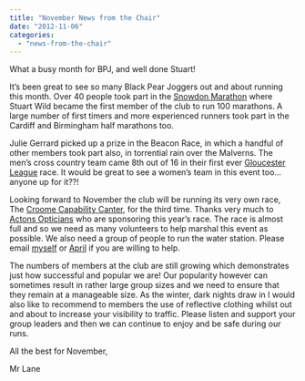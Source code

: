 ```yaml
---
title: "November News from the Chair"
date: "2012-11-06"
categories: 
  - "news-from-the-chair"
---
```


What a busy month for BPJ, and well done Stuart!

It’s been great to see so many Black Pear Joggers out and about running this month. Over 40 people took part in the [Snowdon Marathon](https://bpj.org.uk/black-pears-celebrate-stuart-wilds-entry-to-the-100-marathon-club/ "Black Pears celebrate Stuart Wild’s entry to the 100 Marathon Club") where Stuart Wild became the first member of the club to run 100 marathons. A large number of first timers and more experienced runners took part in the Cardiff and Birmingham half marathons too.

Julie Gerrard picked up a prize in the Beacon Race, in which a handful of other members took part also, in torrential rain over the Malverns. The men’s cross country team came 8th out of 16 in their first ever [Gloucester League](https://bpj.org.uk/nice-start-for-the-black-pear-joggers-at-gloucester-cross-country-league/ "Nice Start for Black Pear Joggers at Gloucester Cross Country League") race. It would be great to see a women’s team in this event too… anyone up for it??!

Looking forward to November the club will be running its very own race, The [Croome Capability Canter](https://bpj.org.uk/croome-race/ "Croome Capability Canter"), for the third time. Thanks very much to [Actons Opticians](http://www.actonsopticians.co.uk/) who are sponsoring this year’s race. The race is almost full and so we need as many volunteers to help marshal this event as possible. We also need a group of people to run the water station. Please email [myself](mailto:chair@blackpearjoggers.org.uk) or [April](mailto:membership@blackpearjoggers.org.uk) if you are willing to help.

The numbers of members at the club are still growing which demonstrates just how successful and popular we are! Our popularity however can sometimes result in rather large group sizes and we need to ensure that they remain at a manageable size. As the winter, dark nights draw in I would also like to recommend to members the use of reflective clothing whilst out and about to increase your visibility to traffic. Please listen and support your group leaders and then we can continue to enjoy and be safe during our runs.

All the best for November,

Mr Lane
